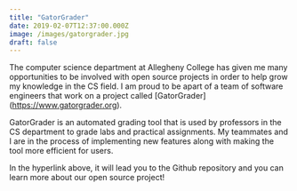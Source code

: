 ```yaml
---
title: "GatorGrader"
date: 2019-02-07T12:37:00.000Z
image: /images/gatorgrader.jpg
draft: false
---
```

The computer science department at Allegheny College has given me many
opportunities to be involved with open source projects in order to help grow
my knowledge in the CS field.  I am proud to be apart of a team of
software engineers that work on a project called [GatorGrader] (https://www.gatorgrader.org).

GatorGrader is an automated grading tool that is used by professors in the
CS department to grade labs and practical assignments.  My teammates and I
are in the process of implementing new features along with making
the tool more efficient for users.

In the hyperlink above, it will lead you to the Github repository and
you can learn more about our open source project!
